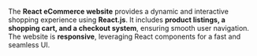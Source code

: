 The **React eCommerce website** provides a dynamic and interactive shopping experience using **React.js**. It includes **product listings, a shopping cart, and a checkout system**, ensuring smooth user navigation. The website is **responsive**, leveraging React components for a fast and seamless UI.
